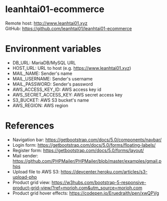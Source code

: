 # leanhtai01-ecommerce
Remote host: http://www.leanhtai01.xyz <br>
GitHub: https://github.com/leanhtai01/leanhtai01-ecommerce <br>

# Environment variables
- DB_URL: MariaDB/MySQL URL
- HOST_URL: URL to host (e.g. https://www.leanhtai01.xyz)
- MAIL_NAME: Sender's name
- MAIL_USERNAME: Sender's username
- MAIL_PASSWORD: Sender's password
- AWS_ACCESS_KEY_ID: AWS access key id
- AWS_SECRET_ACCESS_KEY: AWS secret access key
- S3_BUCKET: AWS S3 bucket's name
- AWS_REGION: AWS region

# References
- Navigation bar: https://getbootstrap.com/docs/5.0/components/navbar/
- Login form: https://getbootstrap.com/docs/5.0/forms/floating-labels/
- Register form: https://getbootstrap.com/docs/5.0/forms/layout/
- Mail sender: https://github.com/PHPMailer/PHPMailer/blob/master/examples/gmail.phps
- Upload file to AWS S3: https://devcenter.heroku.com/articles/s3-upload-php
- Product grid view: https://w3hubs.com/bootstrap-5-responsive-product-grid-view/?ref=morioh.com&utm_source=morioh.com
- Product grid hover effects: https://codepen.io/Eruedraith/pen/xwQPVg
